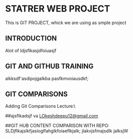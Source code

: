 
# STATRER WEB PROJECT
This is GIT PROJECT, whick we are using as smple project


## INTRODUCTION
Alot of ldjsflkasjdfoiuasjf


## GIT AND GITHUB TRAINING
alkksdf'asdipojgalkba pasfkmvoiausdkf;

## GIT COMPARISONS
Adding Git Comparisons Lecture:\\

##ajsflkadsjf va
LOkeshdeepu12@gmail.com

##GIT HUB CONTENT COMPARISON WITH REPO:
SLDjflkajslkfjasioglfahglkfoiaeflkjalk; jlakvjsfmajsdlk jalksjW
